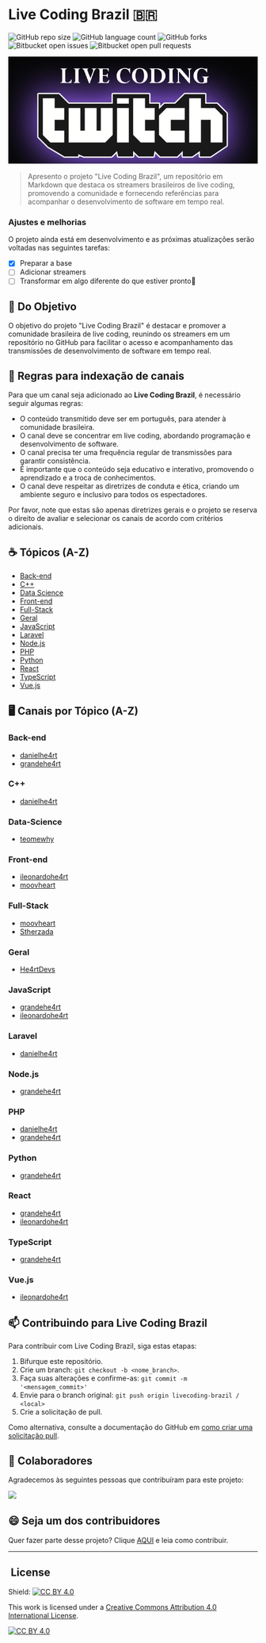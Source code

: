 
# Live Coding Brazil 🇧🇷

<!---Esses são exemplos. Veja https://shields.io para outras pessoas ou para personalizar este conjunto de escudos. Você pode querer incluir dependências, status do projeto e informações de licença aqui--->

![GitHub repo size](https://img.shields.io/github/repo-size/ViictorWebTech/livecoding-brazil?style=for-the-badge)
![GitHub language count](https://img.shields.io/github/languages/count/ViictorWebTech/livecoding-brazil?style=for-the-badge)
![GitHub forks](https://img.shields.io/github/forks/ViictorWebTech/livecoding-brazil?style=for-the-badge)
![Bitbucket open issues](https://img.shields.io/bitbucket/issues/ViictorWebTech/livecoding-brazil?style=for-the-badge)
![Bitbucket open pull requests](https://img.shields.io/bitbucket/pr-raw/ViictorWebTech/livecoding-brazil?style=for-the-badge)

<img src="IMG_0215.png" alt="Live Coding Twitch">

> Apresento o projeto "Live Coding Brazil", um repositório em Markdown que destaca os streamers brasileiros de live coding, promovendo a comunidade e fornecendo referências para acompanhar o desenvolvimento de software em tempo real.

### Ajustes e melhorias

O projeto ainda está em desenvolvimento e as próximas atualizações serão voltadas nas seguintes tarefas:

- [x] Preparar a base
- [ ] Adicionar streamers
- [ ] Transformar em algo diferente do que estiver pronto👀

## 🎯 Do Objetivo

O objetivo do projeto "Live Coding Brazil" é destacar e promover a comunidade brasileira de live coding, reunindo os streamers em um repositório no GitHub para facilitar o acesso e acompanhamento das transmissões de desenvolvimento de software em tempo real.


## 📖 Regras para indexação de canais

Para que um canal seja adicionado ao **Live Coding Brazil**, é necessário seguir algumas regras:

* O conteúdo transmitido deve ser em português, para atender à comunidade brasileira.
* O canal deve se concentrar em live coding, abordando programação e desenvolvimento de software.
* O canal precisa ter uma frequência regular de transmissões para garantir consistência.
* É importante que o conteúdo seja educativo e interativo, promovendo o aprendizado e a troca de conhecimentos.
* O canal deve respeitar as diretrizes de conduta e ética, criando um ambiente seguro e inclusivo para todos os espectadores.

Por favor, note que estas são apenas diretrizes gerais e o projeto se reserva o direito de avaliar e selecionar os canais de acordo com critérios adicionais.


## ☕ Tópicos (A-Z)

- [Back-end](#Back-end)
- [C++](#C++)
- [Data Science](#Data-Science)
- [Front-end](#Front-end)
- [Full-Stack](#Full-Stack)
- [Geral](#Geral)
- [JavaScript](#JavaScript)
- [Laravel](#Laravel)
- [Node.js](#Node.js)
- [PHP](#PHP)
- [Python](#Python)
- [React](#React)
- [TypeScript](#TypeScript)
- [Vue.js](#Vue.js)

## 🖥️ Canais por Tópico (A-Z)

### Back-end
- [danielhe4rt](twitch.tv/danielhe4rt)
- [grandehe4rt](twitch.tv/grandehe4rt)

### C++
- [danielhe4rt](twitch.tv/danielhe4rt)

### Data-Science
- [teomewhy](twitch.tv/teomewhy)

### Front-end
- [ileonardohe4rt](twitch.tv/ileonardohe4rt)
- [moovheart](twitch.tv/moovhe4rt)

### Full-Stack
- [moovheart](twitch.tv/moovhe4rt)
- [Stherzada](twitch.tv/stherzada)

### Geral
- [He4rtDevs](twitch.tv/he4rtdevs)

### JavaScript
- [grandehe4rt](twitch.tv/grandehe4rt)
- [ileonardohe4rt](twitch.tv/ileonardohe4rt)

### Laravel
- [danielhe4rt](twitch.tv/danielhe4rt)

### Node.js
- [grandehe4rt](twitch.tv/grandehe4rt)

### PHP
- [danielhe4rt](twitch.tv/danielhe4rt)
- [grandehe4rt](twitch.tv/grandehe4rt)

### Python
- [grandehe4rt](twitch.tv/grandehe4rt)

### React
- [grandehe4rt](twitch.tv/grandehe4rt)
- [ileonardohe4rt](twitch.tv/ileonardohe4rt)

### TypeScript
- [grandehe4rt](twitch.tv/grandehe4rt)

### Vue.js
- [ileonardohe4rt](twitch.tv/ileonardohe4rt)



## 📫 Contribuindo para Live Coding Brazil
Para contribuir com Live Coding Brazil, siga estas etapas:

1. Bifurque este repositório.
2. Crie um branch: `git checkout -b <nome_branch>`.
3. Faça suas alterações e confirme-as: `git commit -m '<mensagem_commit>'`
4. Envie para o branch original: `git push origin livecoding-brazil / <local>`
5. Crie a solicitação de pull.

Como alternativa, consulte a documentação do GitHub em [como criar uma solicitação pull](https://help.github.com/en/github/collaborating-with-issues-and-pull-requests/creating-a-pull-request).

## 🤝 Colaboradores

Agradecemos às seguintes pessoas que contribuíram para este projeto:

<a href="https://github.com/ViictorWebTech/livecoding-brazil/graphs/contributors">
  <img src="https://contrib.rocks/image?repo=ViictorWebTech/livecoding-brazil" />
</a>


## 😄 Seja um dos contribuidores<br>

Quer fazer parte desse projeto? Clique [AQUI](CONTRIBUTING.md) e leia como contribuir.

***
  
  ##  &nbsp;License


Shield: [![CC BY 4.0][cc-by-shield]][cc-by]

This work is licensed under a
[Creative Commons Attribution 4.0 International License][cc-by].

[![CC BY 4.0][cc-by-image]][cc-by]

[cc-by]: http://creativecommons.org/licenses/by/4.0/
[cc-by-image]: https://i.creativecommons.org/l/by/4.0/88x31.png
[cc-by-shield]: https://img.shields.io/badge/License-CC%20BY%204.0-lightgrey.svg
